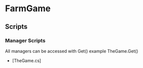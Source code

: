 # FarmGame
## Scripts

### Manager Scripts

All managers can be accessed with Get() example TheGame.Get()

- [TheGame.cs]
